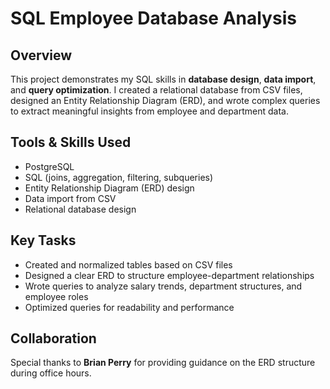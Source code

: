 # SQL Employee Database Analysis

## Overview  
This project demonstrates my SQL skills in **database design**, **data import**, and **query optimization**. I created a relational database from CSV files, designed an Entity Relationship Diagram (ERD), and wrote complex queries to extract meaningful insights from employee and department data.

## Tools & Skills Used  
- PostgreSQL  
- SQL (joins, aggregation, filtering, subqueries)  
- Entity Relationship Diagram (ERD) design  
- Data import from CSV  
- Relational database design

## Key Tasks  
- Created and normalized tables based on CSV files  
- Designed a clear ERD to structure employee-department relationships  
- Wrote queries to analyze salary trends, department structures, and employee roles  
- Optimized queries for readability and performance

## Collaboration  
Special thanks to **Brian Perry** for providing guidance on the ERD structure during office hours.

